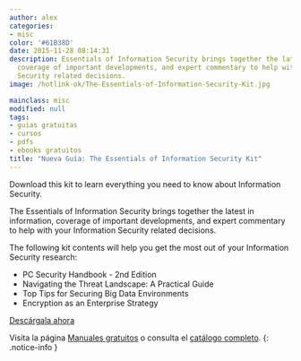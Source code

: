 ```yaml
---
author: alex
categories:
- misc
color: '#61B38D'
date: 2015-11-28 08:14:31
description: Essentials of Information Security brings together the latest in information,
  coverage of important developments, and expert commentary to help with your Information
  Security related decisions.
image: /hotlink-ok/The-Essentials-of-Information-Security-Kit.jpg

mainclass: misc
modified: null
tags:
- guias gratuitas
- cursos
- pdfs
- ebooks gratuitos
title: "Nueva Guía: The Essentials of Information Security Kit"
---
```


<figure>
<amp-img on="tap:lightbox1" role="button" tabindex="0" layout="responsive" src="/img/hotlink-ok/The-Essentials-of-Information-Security-Kit2.jpg" title="{{ page.title }}" alt="{{ page.title }}" width="199px" height="258px" />
</figure>



Download this kit to learn everything you need to know about Information Security.

The Essentials of Information Security brings together the latest in information, coverage of important developments, and expert commentary to help with your Information Security related decisions.

The following kit contents will help you get the most out of your Information Security research:

<!--more--><!--ad-->

- PC Security Handbook - 2nd Edition
- Navigating the Threat Landscape: A Practical Guide
- Top Tips for Securing Big Data Environments
- Encryption as an Enterprise Strategy

<div class="button-post">
<a href="http://elbauldelprogramador.tradepub.com/c/pubRD.mpl?sr=oc&_t=oc:&pc=w_bund20" target="_blank">Descárgala ahora</a>
</div>

Visita la página [Manuales gratuitos][2] o consulta el [catálogo completo][3].
{: .notice-info }

[2]: https://elbauldelprogramador.com/manuales-gratuitos/
[3]: http://elbauldelprogramador.tradepub.com/category/information-technology/1207/ "Catálogo completo de Guías gratuítas "
